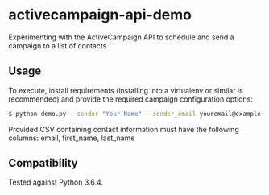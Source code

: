 # activecampaign-api-demo
Experimenting with the ActiveCampaign API to schedule and send a campaign to a list of contacts

## Usage

To execute, install requirements (installing into a virtualenv or similar is recommended) and provide the required
campaign configuration options:

```bash
$ python demo.py --sender "Your Name" --sender_email youremail@example.com --sender_address "123 S Fake St" --sender_city "Any City" --sender_state il --sender_zip "12345" --sender_country us --campaign "New Year Campaign" --campaign_date "2019-01-01 00:00:00" --subject "Happy New Year!" --html ./message-content.html --contacts ./contacts.csv
```

Provided CSV containing contact information must have the following columns: email, first_name, last_name

## Compatibility

Tested against Python 3.6.4.
